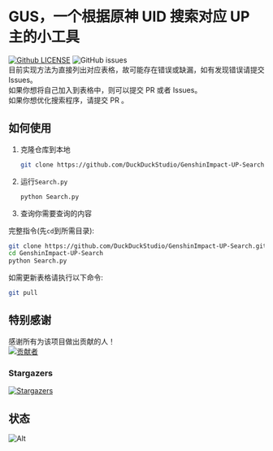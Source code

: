# GUS，一个根据原神 UID 搜索对应 UP 主的小工具
[![Github LICENSE](https://img.shields.io/github/license/DuckDuckStudio/GenshinImpact-UP-Search)]() ![GitHub issues](https://img.shields.io/github/issues/DuckDuckStudio/GenshinImpact-UP-Search)  
目前实现方法为直接列出对应表格，故可能存在错误或缺漏，如有发现错误请提交 Issues。  
如果你想将自己加入到表格中，则可以提交 PR 或者 Issues。  
如果你想优化搜索程序，请提交 PR 。  

## 如何使用
1. 克隆仓库到本地  
   ```bash
   git clone https://github.com/DuckDuckStudio/GenshinImpact-UP-Search.git
   ```
2. 运行`Search.py`
   ```python
   python Search.py
   ```
3. 查询你需要查询的内容

完整指令(先`cd`到所需目录):  
```bash
git clone https://github.com/DuckDuckStudio/GenshinImpact-UP-Search.git
cd GenshinImpact-UP-Search
python Search.py
```

如需更新表格请执行以下命令:  
```bash
git pull
```

## 特别感谢

感谢所有为该项目做出贡献的人！  
[![贡献者](https://contrib.rocks/image?repo=DuckDuckStudio/GenshinImpact-UP-Search)](https://github.com/DuckDuckStudio/GenshinImpact-UP-Search/graphs/contributors)
  

### Stargazers
[![Stargazers](https://reporoster.com/stars/DuckDuckStudio/GenshinImpact-UP-Search)](https://github.com/DuckDuckStudio/GenshinImpact-UP-Search/stargazers)

## 状态
![Alt](https://repobeats.axiom.co/api/embed/aafa6967371b8625e9bb84f7ec3e31abc601f67a.svg "Repobeats analytics image")  